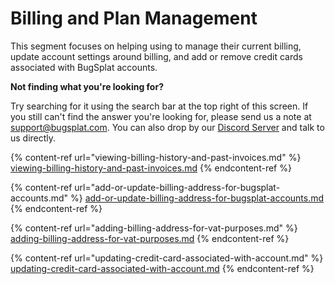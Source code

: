 # Billing and Plan Management

This segment focuses on helping using to manage their current billing, update account settings around billing, and add or remove credit cards associated with BugSplat accounts. &#x20;

**Not finding what you're looking for?**&#x20;

Try searching for it using the search bar at the top right of this screen.  If you still can't find the answer you're looking for,  please send us a note at [support@bugsplat.com](mailto:support@bugsplat.com).  You can also drop by our [Discord Server](https://discord.gg/K4KjjRV5ve) and talk to us directly.

{% content-ref url="viewing-billing-history-and-past-invoices.md" %}
[viewing-billing-history-and-past-invoices.md](viewing-billing-history-and-past-invoices.md)
{% endcontent-ref %}

{% content-ref url="add-or-update-billing-address-for-bugsplat-accounts.md" %}
[add-or-update-billing-address-for-bugsplat-accounts.md](add-or-update-billing-address-for-bugsplat-accounts.md)
{% endcontent-ref %}

{% content-ref url="adding-billing-address-for-vat-purposes.md" %}
[adding-billing-address-for-vat-purposes.md](adding-billing-address-for-vat-purposes.md)
{% endcontent-ref %}

{% content-ref url="updating-credit-card-associated-with-account.md" %}
[updating-credit-card-associated-with-account.md](updating-credit-card-associated-with-account.md)
{% endcontent-ref %}

